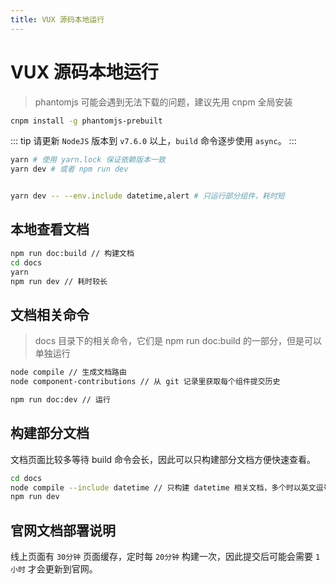 ```yaml
---
title: VUX 源码本地运行
---
```


# VUX 源码本地运行

> phantomjs 可能会遇到无法下载的问题，建议先用 cnpm 全局安装

``` bash
cnpm install -g phantomjs-prebuilt
```

::: tip
请更新 `NodeJS` 版本到 `v7.6.0` 以上，`build` 命令逐步使用 `async`。
:::

``` bash
yarn # 使用 yarn.lock 保证依赖版本一致
yarn dev # 或者 npm run dev


yarn dev -- --env.include datetime,alert # 只运行部分组件，耗时短
```

## 本地查看文档

``` bash
npm run doc:build // 构建文档
cd docs
yarn
npm run dev // 耗时较长
```

## 文档相关命令

> docs 目录下的相关命令，它们是 npm run doc:build 的一部分，但是可以单独运行

``` bash
node compile // 生成文档路由
node component-contributions // 从 git 记录里获取每个组件提交历史

npm run doc:dev // 运行
```

## 构建部分文档

文档页面比较多等待 build 命令会长，因此可以只构建部分文档方便快速查看。

``` bash
cd docs
node compile --include datetime // 只构建 datetime 相关文档，多个时以英文逗号分隔，如：datetime,alert
npm run dev
```

## 官网文档部署说明

线上页面有 `30分钟` 页面缓存，定时每 `20分钟` 构建一次，因此提交后可能会需要 `1小时` 才会更新到官网。
